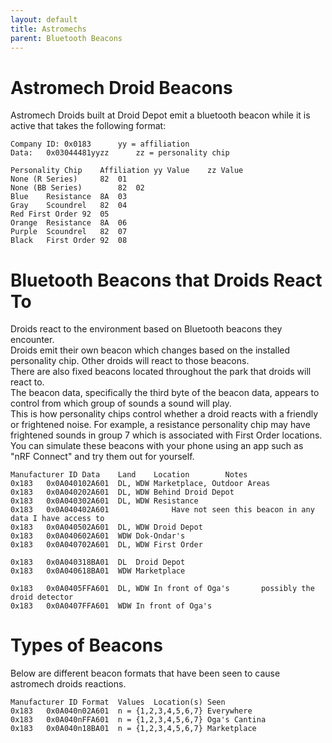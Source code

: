 ```yaml
---
layout: default
title: Astromechs
parent: Bluetooth Beacons
---
```


# Astromech Droid Beacons						

Astromech Droids built at Droid Depot emit a bluetooth beacon while it is active that takes the following format:						
						
	Company ID:	0x0183		yy = affiliation		
	Data:	0x03044481yyzz		zz = personality chip		
						
	Personality Chip	Affiliation	yy Value	zz Value		
	None (R Series)		82	01		
	None (BB Series)		82	02		
	Blue	Resistance	8A	03		
	Gray	Scoundrel	82	04		
	Red	First Order	92	05		
	Orange	Resistance	8A	06		
	Purple	Scoundrel	82	07		
	Black	First Order	92	08		
						
# Bluetooth Beacons that Droids React To						

Droids react to the environment based on Bluetooth beacons they encounter.						
Droids emit their own beacon which changes based on the installed personality chip. Other droids will react to those beacons.						
There are also fixed beacons located throughout the park that droids will react to.						
The beacon data, specifically the third byte of the beacon data, appears to control from which group of sounds a sound will play. 						
This is how personality chips control whether a droid reacts with a friendly or frightened noise. For example, a resistance personality chip may have frightened sounds in group 7 which is associated with First Order locations.						
You can simulate these beacons with your phone using an app such as "nRF Connect" and try them out for yourself.						
						
	Manufacturer ID	Data	Land	Location		Notes
	0x183	0x0A040102A601	DL, WDW	Marketplace, Outdoor Areas		
	0x183	0x0A040202A601	DL, WDW	Behind Droid Depot		
	0x183	0x0A040302A601	DL, WDW	Resistance		
	0x183	0x0A040402A601				Have not seen this beacon in any data I have access to
	0x183	0x0A040502A601	DL, WDW	Droid Depot		
	0x183	0x0A040602A601	WDW	Dok-Ondar's		
	0x183	0x0A040702A601	DL, WDW	First Order		
						
	0x183	0x0A040318BA01	DL	Droid Depot		
	0x183	0x0A040618BA01	WDW	Marketplace		
						
	0x183	0x0A0405FFA601	DL, WDW	In front of Oga's		possibly the droid detector
	0x183	0x0A0407FFA601	WDW	In front of Oga's		
						
# Types of Beacons						

Below are different beacon formats that have been seen to cause astromech droids reactions.						
						
	Manufacturer ID	Format	Values	Location(s) Seen		
	0x183	0x0A040n02A601	n = {1,2,3,4,5,6,7}	Everywhere		
	0x183	0x0A040nFFA601	n = {1,2,3,4,5,6,7}	Oga's Cantina		
	0x183	0x0A040n18BA01	n = {1,2,3,4,5,6,7}	Marketplace		